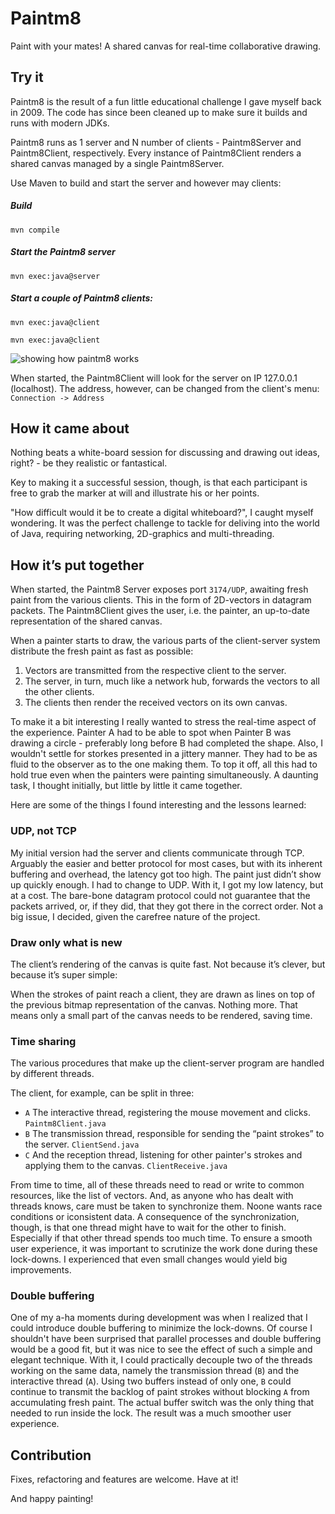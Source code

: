 # Paintm8

Paint with your mates! A shared canvas for real-time collaborative drawing.

## Try it

Paintm8 is the result of a fun little educational challenge I gave myself back 
in 2009.
The code has since been cleaned up to make sure it builds and runs with modern 
JDKs.

Paintm8 runs as 1 server and N number of clients - Paintm8Server and 
Paintm8Client, respectively.
Every instance of Paintm8Client renders a shared canvas managed by a single 
Paintm8Server.

Use Maven to build and start the server and however may clients:

##### Build
```mvn compile```

##### Start the Paintm8 server

```mvn exec:java@server```

##### Start a couple of Paintm8 clients:
```mvn exec:java@client``` 

```mvn exec:java@client```

![showing how paintm8 works](paintm8_example.gif)

When started, the Paintm8Client will look for the server on IP 127.0.0.1 
(localhost).
The address, however, can be changed from the client's menu: 
```Connection -> Address```

## How it came about

Nothing beats a white-board session for discussing and drawing out ideas, right? - 
be they realistic or fantastical.

Key to making it a successful session, though, is that each participant is free 
to grab the marker at will and illustrate his or her points.
 
"How difficult would it be to create a digital whiteboard?", I caught myself 
wondering. It was the perfect challenge to tackle for deliving into the world of 
Java, requiring networking, 2D-graphics and multi-threading.

## How it’s put together

When started, the Paintm8 Server exposes port ```3174/UDP```, awaiting fresh 
paint from the various clients. This in the form of 2D-vectors in datagram 
packets. 
The Paintm8Client gives the user, i.e. the painter, an up-to-date representation
 of the shared canvas.

When a painter starts to draw, the various parts of the client-server system 
distribute the fresh paint as fast as possible:
1. Vectors are transmitted from the respective client to the server.
2. The server, in turn, much like a network hub, forwards the vectors to all 
the other clients.
3. The clients then render the received vectors on its own canvas.

To make it a bit interesting I really wanted to stress the real-time aspect of 
the experience. 
Painter A had to be able to spot when Painter B was drawing a circle - 
preferably long before B had completed the shape. Also, I wouldn't settle for 
storkes presented in a jittery manner. They had to be as fluid to the observer 
as to the one making them. 
To top it off, all this had to hold true even when the painters were painting 
simultaneously. A daunting task, I thought initially, but little by little it 
came together. 

Here are some of the things I found interesting and the lessons learned:

### UDP, not TCP
My initial version had the server and clients communicate through TCP. Arguably 
the easier and better protocol for most cases, but with its inherent buffering 
and overhead, the latency got too high. The paint just didn’t show up quickly 
enough. I had to change to UDP. With it, I got my low latency, but at a cost. 
The bare-bone datagram protocol could not guarantee that the packets arrived, 
or, if they did, that they got there in the correct order. Not a big issue, I 
decided, given the carefree nature of the project.  

### Draw only what is new
The client’s rendering of the canvas is quite fast. Not because it’s clever, 
but because it’s super simple: 

When the strokes of paint reach a client, they are drawn as lines on top of the
previous bitmap representation of the canvas. 
Nothing more. That means only a small part of the canvas needs to be rendered, 
saving time.

### Time sharing
The various procedures that make up the client-server program are handled by 
different threads.

The client, for example, can be split in three:
- ```A``` The interactive thread, registering the mouse movement and clicks. 
```Paintm8Client.java```
- ```B``` The transmission thread, responsible for sending the “paint strokes” 
to the server. ```ClientSend.java```
- ```C``` And the reception thread, listening for other painter's strokes and 
applying them to the canvas. ```ClientReceive.java```

From time to time, all of these threads need to read or write to common 
resources, like the list of vectors. And, as anyone who has dealt with threads 
knows, care must be taken to synchronize them. Noone wants race conditions or 
iconsistent data. 
A consequence of the synchronization, though, is that one thread might have to 
wait for the other to finish. Especially if that other thread spends too much 
time. To ensure a smooth user experience, it was important to scrutinize the 
work done during these lock-downs. I experienced that even small changes would 
yield big improvements.

### Double buffering

One of my a-ha moments during development was when I realized that I could 
introduce double buffering to minimize the lock-downs. Of course I shouldn't 
have been surprised that parallel processes and double buffering would be a good
fit, but it was nice to see the effect of such a simple and elegant technique. 
With it, I could practically decouple two of the threads working on the same 
data, namely the transmission thread (```B```) and the interactive thread 
(```A```). 
Using two buffers instead of only one, ```B``` could continue to transmit the 
backlog of paint strokes without blocking ```A``` from accumulating fresh paint. 
The actual buffer switch was the only thing that needed to run inside the lock. 
The result was a much smoother user experience.

## Contribution
Fixes, refactoring and features are welcome. Have at it!

And happy painting!